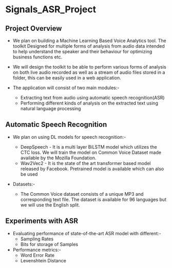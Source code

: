 # Signals_ASR_Project


## Project Overview ##
* We plan on building a Machine Learning Based Voice Analytics tool. The toolkit Designed for multiple forms of analysis from audio data intended to help understand the speaker and their behaviour for optimizing business functions etc.

* We will design the toolkit to be able to perform various forms of analysis on both live audio recorded as well as a stream of audio files stored in a folder, this can be easily used in a web application.

* The application will consist of two main modules:-
  * Extracting text from audio using automatic speech recognition(ASR)
  * Performing different kinds of analysis on the extracted text using natural language processing

## Automatic Speech Recognition ##
* We plan on using DL models for speech recognition:-
  * DeepSpeech -  It is a multi layer BiLSTM model which utilizes the CTC loss. We will train the model on Common Voice Dataset made available by the   Mozilla Foundation.
  * Wav2Vec2 - It is the state of the art transformer based model released by Facebook. Pretrained model is available which can also be used

* Datasets:-
  * The Common Voice dataset consists of a unique MP3 and corresponding text file. 
The dataset is available for 96 languages but we will use the English split.

## Experiments with ASR ##
* Evaluating performance of state-of-the-art ASR model with different:- 
  * Sampling Rates
  * Bits for storage of Samples
* Performance metrics:-
  * Word Error Rate
  * Levenshtein Distance



